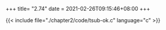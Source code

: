 +++
title= "2.74"
date = 2021-02-26T09:15:46+08:00
+++

{{< include file="./chapter2/code/tsub-ok.c" language="c" >}}

